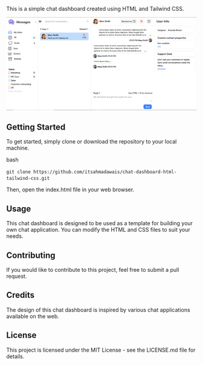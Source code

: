 This is a simple chat dashboard created using HTML and Tailwind CSS.

![Chat Dashboard](https://github.com/itsahmadawais/chat-dashboard-html-tailwind-css/blob/main/dashboard.png)

## Getting Started

To get started, simply clone or download the repository to your local machine.

bash

`git clone https://github.com/itsahmadawais/chat-dashboard-html-tailwind-css.git`

Then, open the index.html file in your web browser.

## Usage

This chat dashboard is designed to be used as a template for building your own chat application. You can modify the HTML and CSS files to suit your needs.

## Contributing

If you would like to contribute to this project, feel free to submit a pull request.

## Credits

The design of this chat dashboard is inspired by various chat applications available on the web.

## License

This project is licensed under the MIT License - see the LICENSE.md file for details.
